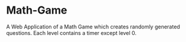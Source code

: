 # Math-Game
A Web Application of a Math Game which creates randomly generated questions. Each level contains a timer except level 0.
